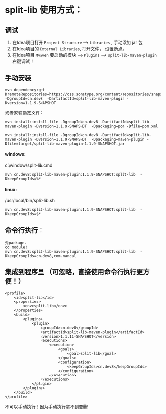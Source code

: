# split-lib 使用方式：

## 调试
1. 在Idea项目打开 `Project Structure`  --> `Libraries` , 手动添加 jar 包
2. 在Idea项目的 `External Libraries`, 打开文件， 设置断点。
3. 在Idea项目 `Mvaven`  要启动的模块 --> `Plugins` --> `split-lib-maven-plugin` 右键调试！

## 手动安装

```
mvn dependency:get -DremoteRepositories=https://oss.sonatype.org/content/repositories/snapshots -DgroupId=cn.dev8  -DartifactId=split-lib-maven-plugin -Dversion=1.1.9-SNAPSHOT
```

或者安装指定文件：

```
mvn install:install-file -DgroupId=cn.dev8 -DartifactId=split-lib-maven-plugin -Dversion=1.1.9-SNAPSHOT  -Dpackaging=pom -Dfile=pom.xml

mvn install:install-file -DgroupId=cn.dev8 -DartifactId=split-lib-maven-plugin -Dversion=1.1.9-SNAPSHOT  -Dpackaging=maven-plugin -Dfile=target/split-lib-maven-plugin-1.1.9-SNAPSHOT.jar
```

#### windows:

c:\window\split-lib.cmd

```
mvn cn.dev8:split-lib-maven-plugin:1.1.9-SNAPSHOT:split-lib  -DkeepGroupIds=%*
```

#### linux:

/usr/local/bin/split-lib.sh

```
mvn cn.dev8:split-lib-maven-plugin:1.1.9-SNAPSHOT:split-lib  -DkeepGroupIds=$*
```

## 命令行执行：

```
先package.
cd module!
mvn cn.dev8:split-lib-maven-plugin:1.1.9-SNAPSHOT:split-lib  -DkeepGroupIds=cn.dev8,com.nancal
```

## 集成到程序里 （可忽略，直接使用命令行执行更方便！）

``` 
<profile>
    <id>split-lib</id>
    <properties>
        <env>split-lib</env>
    </properties>
    <build>
        <plugins>
            <plugin>
                <groupId>cn.dev8</groupId>
                <artifactId>split-lib-maven-plugin</artifactId>
                <version>1.1.11-SNAPSHOT</version>
                <executions>
                    <execution>
                        <goals>
                            <goal>split-lib</goal>
                        </goals>
                        <configuration>
                            <keepGroupIds>cn.dev8</keepGroupIds>
                        </configuration>
                    </execution>
                </executions>
            </plugin>
        </plugins>
    </build>
</profile>
```

不可以手动执行！因为手动执行拿不到变量!

